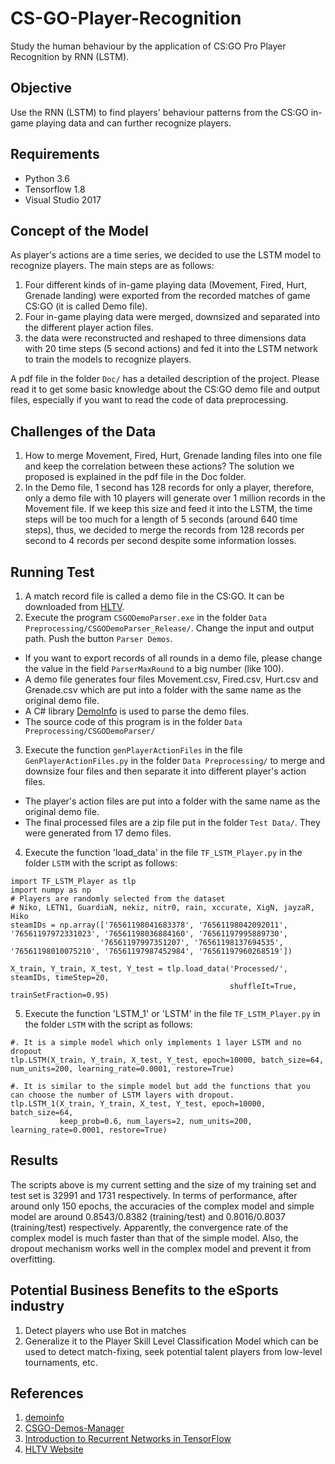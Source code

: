 # CS-GO-Player-Recognition
Study the human behaviour by the application of CS:GO Pro Player Recognition by RNN (LSTM).

## Objective
Use the RNN (LSTM) to find players' behaviour patterns from the CS:GO in-game playing data and can further recognize players.

## Requirements
- Python 3.6
- Tensorflow 1.8
- Visual Studio 2017

## Concept of the Model
As player's actions are a time series, we decided to use the LSTM model to recognize players. The main steps are as follows:
1. Four different kinds of in-game playing data (Movement, Fired, Hurt, Grenade landing) were exported from the recorded matches of game CS:GO (it is called Demo file).
2. Four in-game playing data were merged, downsized and separated into the different player action files. 
3. the data were reconstructed and reshaped to three dimensions data with 20 time steps (5 second actions) and fed it into the LSTM network to train the models to recognize players. 

A pdf file in the folder `Doc/` has a detailed description of the project. Please read it to get some basic knowledge about the CS:GO demo file and output files, especially if you want to read the code of data preprocessing.  

## Challenges of the Data
1. How to merge Movement, Fired, Hurt, Grenade landing files into one file and keep the correlation between these actions? The solution we proposed is explained in the pdf file in the Doc folder.
2. In the Demo file, 1 second has 128 records for only a player, therefore, only a demo file with 10 players will generate over 1 million records in the Movement file. If we keep this size and feed it into the LSTM, the time steps will be too much for a length of 5 seconds (around 640 time steps), thus, we decided to merge the records from 128 records per second to 4 records per second despite some information losses.

## Running Test
1. A match record file is called a demo file in the CS:GO. It can be downloaded from [HLTV](https://www.hltv.org/).
2. Execute the program `CSGODemoParser.exe` in the folder `Data Preprocessing/CSGODemoParser_Release/`. Change the input and output path. Push the button `Parser Demos`. 
  - If you want to export records of all rounds in a demo file, please change the value in the field `ParserMaxRound` to a big number (like 100).
  - A demo file generates four files Movement.csv, Fired.csv, Hurt.csv and Grenade.csv which are put into a folder with the same name as the original demo file.
  - A C# library [DemoInfo](https://github.com/StatsHelix/demoinfo) is used to parse the demo files.
  - The source code of this program is in the folder `Data Preprocessing/CSGODemoParser/`
3. Execute the function `genPlayerActionFiles` in the file `GenPlayerActionFiles.py` in the folder `Data Preprocessing/` to merge and downsize four files and then separate it into different player's action files.
  - The player's action files are put into a folder with the same name as the original demo file.
  - The final processed files are a zip file put in the folder `Test Data/`. They were generated from 17 demo files.
4. Execute the function 'load_data' in the file `TF_LSTM_Player.py` in the folder `LSTM` with the script as follows:
```
import TF_LSTM_Player as tlp
import numpy as np
# Players are randomly selected from the dataset
# Niko, LETN1, GuardiaN, nekiz, nitr0, rain, xccurate, XigN, jayzaR, Hiko
steamIDs = np.array(['76561198041683378', '76561198042092011', '76561197972331023', '76561198036884160', '76561197995889730', 
                    '76561197997351207', '76561198137694535', '76561198010075210', '76561197987452984', '76561197960268519'])

X_train, Y_train, X_test, Y_test = tlp.load_data('Processed/', steamIDs, timeStep=20, 
                                                 shuffleIt=True, trainSetFraction=0.95)
```
5. Execute the function 'LSTM_1' or 'LSTM' in the file `TF_LSTM_Player.py` in the folder `LSTM` with the script as follows:
```
#. It is a simple model which only implements 1 layer LSTM and no dropout
tlp.LSTM(X_train, Y_train, X_test, Y_test, epoch=10000, batch_size=64, num_units=200, learning_rate=0.0001, restore=True)

#. It is similar to the simple model but add the functions that you can choose the number of LSTM layers with dropout.
tlp.LSTM_1(X_train, Y_train, X_test, Y_test, epoch=10000, batch_size=64, 
           keep_prob=0.6, num_layers=2, num_units=200, learning_rate=0.0001, restore=True)
```

## Results
The scripts above is my current setting and the size of my training set and test set is 32991 and 1731 respectively.
In terms of performance, after around only 150 epochs, the accuracies of the complex model and simple model are around 0.8543/0.8382 (training/test) and 0.8016/0.8037 (training/test) respectively. Apparently, the convergence rate of the complex model is much faster than that of the simple model. Also, the dropout mechanism works well in the complex model and prevent it from overfitting.

## Potential Business Benefits to the eSports industry
1. Detect players who use Bot in matches
2. Generalize it to the Player Skill Level Classification Model which can be used to detect match-fixing, seek potential talent players from low-level tournaments, etc. 

## References
1. [demoinfo](https://github.com/StatsHelix/demoinfo)
2. [CSGO-Demos-Manager](https://github.com/akiver/CSGO-Demos-Manager)
3. [Introduction to Recurrent Networks in TensorFlow](https://danijar.com/introduction-to-recurrent-networks-in-tensorflow/)
4. [HLTV Website](https://www.hltv.org/stats)

